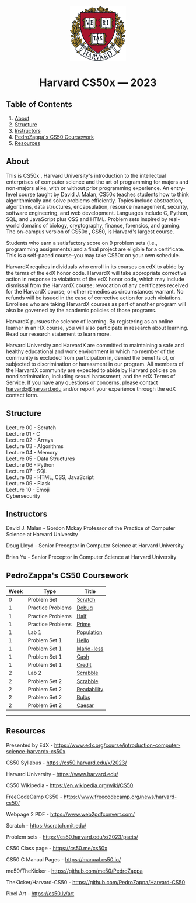 <br>
<p align="center">
<img src="harvard.png" alt="logo" height="150"/>
</p>
<h1 align="center">
Harvard CS50x — 2023
</h1>

## Table of Contents
1. [About](#about)
2. [Structure](#structure)
3. [Instructors](#instructors)
4. [PedroZappa's CS50 Coursework](#pedrozappas-cs50-coursework)
5. [Resources](#resources)



## About

This is CS50x , Harvard University's introduction to the intellectual enterprises of computer science and the art of programming for majors and non-majors alike, with or without prior programming experience. An entry-level course taught by David J. Malan, CS50x teaches students how to think algorithmically and solve problems efficiently. Topics include abstraction, algorithms, data structures, encapsulation, resource management, security, software engineering, and web development. Languages include C, Python, SQL, and JavaScript plus CSS and HTML. Problem sets inspired by real-world domains of biology, cryptography, finance, forensics, and gaming. The on-campus version of CS50x , CS50, is Harvard's largest course.

Students who earn a satisfactory score on 9 problem sets (i.e., programming assignments) and a final project are eligible for a certificate. This is a self-paced course–you may take CS50x on your own schedule.

HarvardX requires individuals who enroll in its courses on edX to abide by the terms of the edX honor code. HarvardX will take appropriate corrective action in response to violations of the edX honor code, which may include dismissal from the HarvardX course; revocation of any certificates received for the HarvardX course; or other remedies as circumstances warrant. No refunds will be issued in the case of corrective action for such violations. Enrollees who are taking HarvardX courses as part of another program will also be governed by the academic policies of those programs.

HarvardX pursues the science of learning. By registering as an online learner in an HX course, you will also participate in research about learning. Read our research statement to learn more.

Harvard University and HarvardX are committed to maintaining a safe and healthy educational and work environment in which no member of the community is excluded from participation in, denied the benefits of, or subjected to discrimination or harassment in our program. All members of the HarvardX community are expected to abide by Harvard policies on nondiscrimination, including sexual harassment, and the edX Terms of Service. If you have any questions or concerns, please contact harvardx@harvard.edu and/or report your experience through the edX contact form.

## Structure 

Lecture 00 - Scratch <br>
Lecture 01 - C <br>
Lecture 02 - Arrays <br>
Lecture 03 - Algorithms <br>
Lecture 04 - Memory <br>
Lecture 05 - Data Structures <br>
Lecture 06 - Python <br>
Lecture 07 - SQL <br>
Lecture 08 - HTML, CSS, JavaScript <br>
Lecture 09 - Flask <br>
Lecture 10 - Emoji <br>
Cybersecurity <br>

## Instructors

David J. Malan - Gordon Mckay Professor of the Practice of Computer Science at Harvard University

Doug Lloyd - Senior Preceptor in Computer Science at Harvard University

Brian Yu - Senior Preceptor in Computer Science at Harvard University

## PedroZappa's CS50 Coursework

<!-- https://github.com/gepser/markdown-progress -->
| Week | Type          | Title       | 
| -----| ----------- | ----------- | 
| 0    | Problem Set | [Scratch](C/pset0/) | 
| 1    | Practice Problems | [Debug](C/pp1/) |
| 1    | Practice Problems | [Half](C/pp1/) |
| 1    | Practice Problems | [Prime](C/pp1/) |
| 1    | Lab 1 | [Population](C/lab1/) |
| 1    | Problem Set 1 | [Hello](C/pset1/) |
| 1    | Problem Set 1 | [Mario-less](C/pset1/) |
| 1    | Problem Set 1 | [Cash](C/pset1/) |
| 1    | Problem Set 1 | [Credit](C/pset1/) |
| 2    | Lab 2 | [Scrabble](C/lab2/) |
| 2    | Problem Set 2 | [Scrabble](C/pset2/) |
| 2    | Problem Set 2 | [Readability](C/pset2/) |
| 2    | Problem Set 2 | [Bulbs](C/pset2/) |
| 2    | Problem Set 2 | [Caesar](C/pset2/) |


<hr>

## Resources

Presented by EdX - https://www.edx.org/course/introduction-computer-science-harvardx-cs50x

CS50 Syllabus - https://cs50.harvard.edu/x/2023/

Harvard University - https://www.harvard.edu/

CS50 Wikipedia - https://en.wikipedia.org/wiki/CS50

FreeCodeCamp CS50 - https://www.freecodecamp.org/news/harvard-cs50/

Webpage 2 PDF - https://www.web2pdfconvert.com/

Scratch - https://scratch.mit.edu/

Problem sets - https://cs50.harvard.edu/x/2023/psets/

CS50 Class page - https://cs50.me/cs50x

CS50 C Manual Pages -  https://manual.cs50.io/

me50/TheKicker - https://github.com/me50/PedroZappa

TheKicker/Harvard-CS50 - https://github.com/PedroZappa/Harvard-CS50

Pixel Art - https://cs50.ly/art